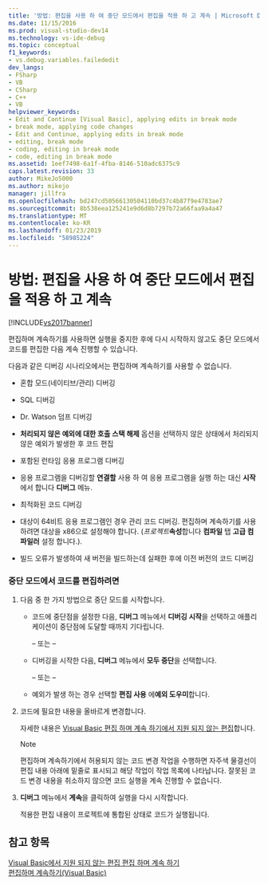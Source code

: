 ```yaml
---
title: '방법: 편집을 사용 하 여 중단 모드에서 편집을 적용 하 고 계속 | Microsoft Docs'
ms.date: 11/15/2016
ms.prod: visual-studio-dev14
ms.technology: vs-ide-debug
ms.topic: conceptual
f1_keywords:
- vs.debug.variables.failededit
dev_langs:
- FSharp
- VB
- CSharp
- C++
- VB
helpviewer_keywords:
- Edit and Continue [Visual Basic], applying edits in break mode
- break mode, applying code changes
- Edit and Continue, applying edits in break mode
- editing, break mode
- coding, editing in break mode
- code, editing in break mode
ms.assetid: 1eef7498-6a1f-4fba-8146-510adc6375c9
caps.latest.revision: 33
author: MikeJo5000
ms.author: mikejo
manager: jillfra
ms.openlocfilehash: bd247cd50566130504110bd37c4b87f9e4783ae7
ms.sourcegitcommit: 8b538eea125241e9d6d8b7297b72a66faa9a4a47
ms.translationtype: MT
ms.contentlocale: ko-KR
ms.lasthandoff: 01/23/2019
ms.locfileid: "58985224"
---
```

# <a name="how-to-apply-edits-in-break-mode-with-edit-and-continue"></a>방법: 편집을 사용 하 여 중단 모드에서 편집을 적용 하 고 계속
[!INCLUDE[vs2017banner](../includes/vs2017banner.md)]

편집하며 계속하기를 사용하면 실행을 중지한 후에 다시 시작하지 않고도 중단 모드에서 코드를 편집한 다음 계속 진행할 수 있습니다.  
  
 다음과 같은 디버깅 시나리오에서는 편집하며 계속하기를 사용할 수 없습니다.  
  
-   혼합 모드(네이티브/관리) 디버깅  
  
-   SQL 디버깅  
  
-   Dr. Watson 덤프 디버깅  
  
-   **처리되지 않은 예외에 대한 호출 스택 해제** 옵션을 선택하지 않은 상태에서 처리되지 않은 예외가 발생한 후 코드 편집  
  
-   포함된 런타임 응용 프로그램 디버깅  
  
-   응용 프로그램을 디버깅할 **연결할** 사용 하 여 응용 프로그램을 실행 하는 대신 **시작** 에서 합니다 **디버그** 메뉴.  
  
-   최적화된 코드 디버깅  
  
-   대상이 64비트 응용 프로그램인 경우 관리 코드 디버깅. 편집하며 계속하기를 사용하려면 대상을 x86으로 설정해야 합니다. (_프로젝트_**속성**합니다 **컴파일** 탭 **고급 컴파일러** 설정 합니다.).  
  
-   빌드 오류가 발생하여 새 버전을 빌드하는데 실패한 후에 이전 버전의 코드 디버깅  
  
### <a name="to-edit-code-in-break-mode"></a>중단 모드에서 코드를 편집하려면  
  
1.  다음 중 한 가지 방법으로 중단 모드를 시작합니다.  
  
    -   코드에 중단점을 설정한 다음, **디버그** 메뉴에서 **디버깅 시작**을 선택하고 애플리케이션이 중단점에 도달할 때까지 기다립니다.  
  
         – 또는 –  
  
    -   디버깅을 시작한 다음, **디버그** 메뉴에서 **모두 중단**을 선택합니다.  
  
         – 또는 –  
  
    -   예외가 발생 하는 경우 선택할 **편집 사용** 에**예외 도우미**합니다.  
  
2.  코드에 필요한 내용을 올바르게 변경합니다.  
  
     자세한 내용은 [Visual Basic 편집 하며 계속 하기에서 지원 되지 않는 편집](../debugger/unsupported-edits-in-visual-basic-edit-and-continue.md)합니다.  
  
    > [!NOTE]
    >  편집하며 계속하기에서 허용되지 않는 코드 변경 작업을 수행하면 자주색 물결선이 편집 내용 아래에 밑줄로 표시되고 해당 작업이 작업 목록에 나타납니다. 잘못된 코드 변경 내용을 취소하지 않으면 코드 실행을 계속 진행할 수 없습니다.  
  
3.  **디버그** 메뉴에서 **계속**을 클릭하여 실행을 다시 시작합니다.  
  
     적용한 편집 내용이 프로젝트에 통합된 상태로 코드가 실행됩니다.  
  
## <a name="see-also"></a>참고 항목  
 [Visual Basic에서 지원 되지 않는 편집 편집 하며 계속 하기](../debugger/unsupported-edits-in-visual-basic-edit-and-continue.md)   
 [편집하며 계속하기(Visual Basic)](../debugger/edit-and-continue-visual-basic.md)
